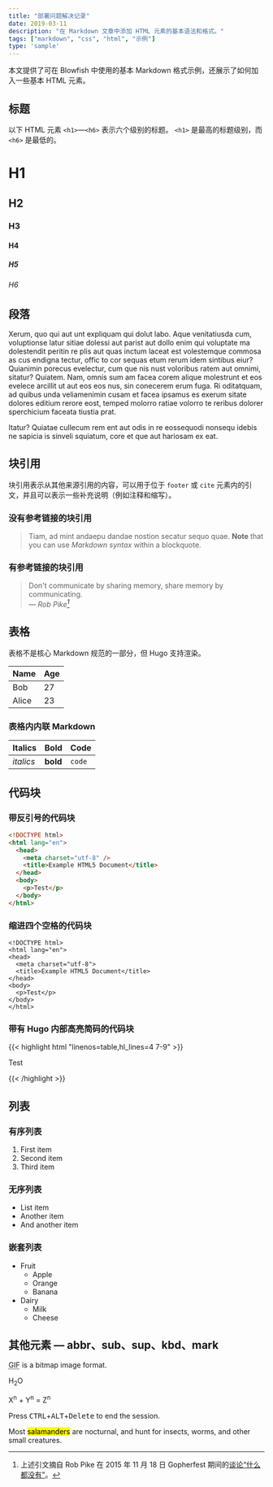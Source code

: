 ```yaml
---
title: "部署问题解决记录"
date: 2019-03-11
description: "在 Markdown 文章中添加 HTML 元素的基本语法和格式。"
tags: ["markdown", "css", "html", "示例"]
type: 'sample'
---
```


本文提供了可在 Blowfish 中使用的基本 Markdown 格式示例，还展示了如何加入一些基本 HTML 元素。

<!--more-->

## 标题

以下 HTML 元素 `<h1>`—`<h6>` 表示六个级别的标题。 `<h1>` 是最高的标题级别，而 `<h6>` 是最低的。

# H1

## H2

### H3

#### H4

##### H5

###### H6

## 段落

Xerum, quo qui aut unt expliquam qui dolut labo. Aque venitatiusda cum, voluptionse latur sitiae dolessi aut parist aut dollo enim qui voluptate ma dolestendit peritin re plis aut quas inctum laceat est volestemque commosa as cus endigna tectur, offic to cor sequas etum rerum idem sintibus eiur? Quianimin porecus evelectur, cum que nis nust voloribus ratem aut omnimi, sitatur? Quiatem. Nam, omnis sum am facea corem alique molestrunt et eos evelece arcillit ut aut eos eos nus, sin conecerem erum fuga. Ri oditatquam, ad quibus unda veliamenimin cusam et facea ipsamus es exerum sitate dolores editium rerore eost, temped molorro ratiae volorro te reribus dolorer sperchicium faceata tiustia prat.

Itatur? Quiatae cullecum rem ent aut odis in re eossequodi nonsequ idebis ne sapicia is sinveli squiatum, core et que aut hariosam ex eat.

## 块引用

块引用表示从其他来源引用的内容，可以用于位于 `footer` 或 `cite` 元素内的引文，并且可以表示一些补充说明（例如注释和缩写）。

### 没有参考链接的块引用

> Tiam, ad mint andaepu dandae nostion secatur sequo quae.
> **Note** that you can use _Markdown syntax_ within a blockquote.

### 有参考链接的块引用

> Don't communicate by sharing memory, share memory by communicating.<br>
> — <cite>Rob Pike[^1]</cite>

[^1]: 上述引文摘自 Rob Pike 在 2015 年 11 月 18 日 Gopherfest 期间的[谈论“什么都没有”](https://www.youtube.com/watch?v=PAAkCSZUG1c)。

## 表格

表格不是核心 Markdown 规范的一部分，但 Hugo 支持渲染。

| Name  | Age |
| ----- | --- |
| Bob   | 27  |
| Alice | 23  |

### 表格内内联 Markdown

| Italics   | Bold     | Code   |
| --------- | -------- | ------ |
| _italics_ | **bold** | `code` |

## 代码块

### 带反引号的代码块

```html
<!DOCTYPE html>
<html lang="en">
  <head>
    <meta charset="utf-8" />
    <title>Example HTML5 Document</title>
  </head>
  <body>
    <p>Test</p>
  </body>
</html>
```

### 缩进四个空格的代码块

    <!DOCTYPE html>
    <html lang="en">
    <head>
      <meta charset="utf-8">
      <title>Example HTML5 Document</title>
    </head>
    <body>
      <p>Test</p>
    </body>
    </html>

### 带有 Hugo 内部高亮简码的代码块

{{< highlight html "linenos=table,hl_lines=4 7-9" >}}

<!DOCTYPE html>
<html lang="en">
<head>
  <meta charset="utf-8">
  <title>Example HTML5 Document</title>
</head>
<body>
  <p>Test</p>
</body>
</html>
{{< /highlight >}}

## 列表

### 有序列表

1. First item
2. Second item
3. Third item

### 无序列表

- List item
- Another item
- And another item

### 嵌套列表

- Fruit
  - Apple
  - Orange
  - Banana
- Dairy
  - Milk
  - Cheese

## 其他元素 — abbr、sub、sup、kbd、mark

<abbr title="Graphics Interchange Format">GIF</abbr> is a bitmap image format.

H<sub>2</sub>O

X<sup>n</sup> + Y<sup>n</sup> = Z<sup>n</sup>

Press <kbd>CTRL</kbd>+<kbd>ALT</kbd>+<kbd>Delete</kbd> to end the session.

Most <mark>salamanders</mark> are nocturnal, and hunt for insects, worms, and other small creatures.